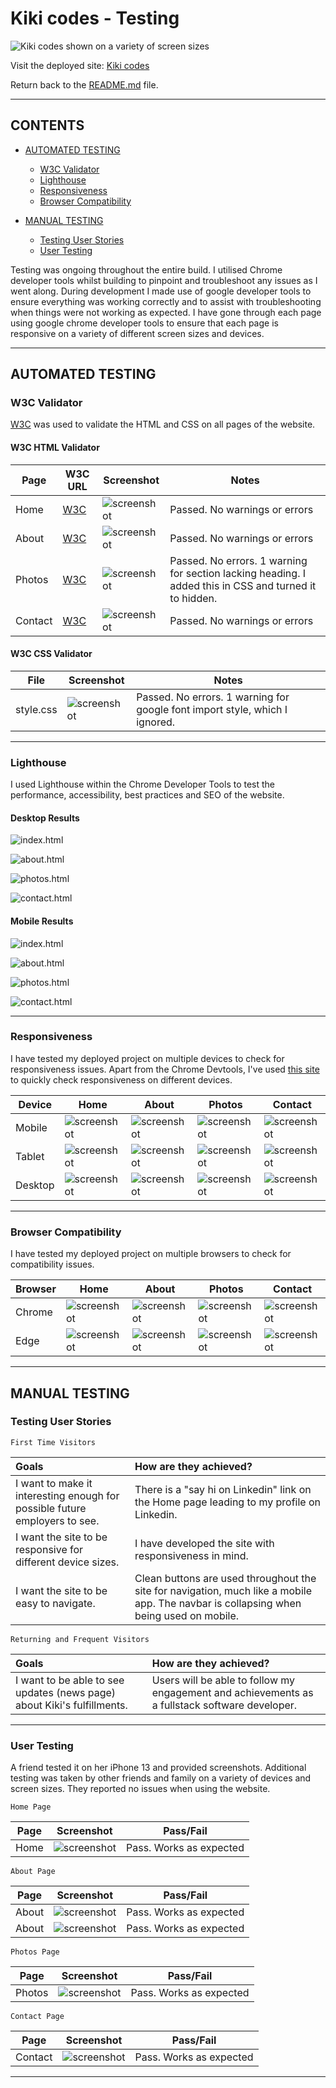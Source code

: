 # Kiki codes -  Testing

![Kiki codes shown on a variety of screen sizes](documentation/kiki_codes_mockup.webp)

Visit the deployed site: [Kiki codes](https://kikiberg.github.io/Kikicodes/)

Return back to the [README.md](README.md) file.

- - -

## CONTENTS

* [AUTOMATED TESTING](#automated-testing)
  * [W3C Validator](#w3c-validator)
  * [Lighthouse](#lighthouse)
  * [Responsiveness](#responsiveness)
  * [Browser Compatibility](#browser-compatibility)

* [MANUAL TESTING](#manual-testing)
  * [Testing User Stories](#testing-user-stories)
  * [User Testing](#user-testing)



Testing was ongoing throughout the entire build. I utilised Chrome developer tools whilst building to pinpoint and troubleshoot any issues as I went along.
During development I made use of google developer tools to ensure everything was working correctly and to assist with troubleshooting when things were not working as expected.
I have gone through each page using google chrome developer tools to ensure that each page is responsive on a variety of different screen sizes and devices.

- - -

## AUTOMATED TESTING

### W3C Validator

[W3C](https://validator.w3.org/) was used to validate the HTML and CSS on all pages of the website.

#### W3C HTML Validator

Page | W3C URL | Screenshot | Notes |
| --- | --- | --- | --- |
| Home | [W3C](https://validator.w3.org/nu/?doc=https%3A%2F%2Fkikiberg.github.io%2FKikicodes%2F) | ![screenshot](testing/kiki_codes_testing_w3_html_home.png) | Passed. No warnings or errors |
| About | [W3C](https://validator.w3.org/nu/?doc=https%3A%2F%2Fkikiberg.github.io%2FKikicodes%2Fabout.html) | ![screenshot](testing/kiki_codes_testing_w3_html_about.png) | Passed. No warnings or errors|
| Photos | [W3C](https://validator.w3.org/nu/?doc=https%3A%2F%2Fkikiberg.github.io%2FKikicodes%2Fphotos.html) | ![screenshot](testing/kiki_codes_testing_w3_html_photos.png) | Passed. No errors. 1 warning for section lacking heading. I added this in CSS and turned it to hidden. |
| Contact | [W3C](https://validator.w3.org/nu/?doc=https%3A%2F%2Fkikiberg.github.io%2FKikicodes%2Fcontact.html) | ![screenshot](testing/kiki_codes_testing_w3_html_contact.png) | Passed. No warnings or errors|

#### W3C CSS Validator

File | Screenshot | Notes |
| --- | --- | --- |
| style.css | ![screenshot](testing/kiki_codes_testing_w3_css.png) | Passed. No errors. 1 warning for google font import style, which I ignored. |

- - -

### Lighthouse

I used Lighthouse within the Chrome Developer Tools to test the performance, accessibility, best practices and SEO of the website.

#### Desktop Results

![index.html](testing/kiki_codes_testing_lh_desktop_home.png)

![about.html](testing/kiki_codes_testing_lh_desktop_about.png)

![photos.html](testing/kiki_codes_testing_lh_desktop_photos.png)

![contact.html](testing/kiki_codes_testing_lh_desktop_contact.png)

#### Mobile Results

![index.html](testing/kiki_codes_testing_lh_mobile_home.png)

![about.html](testing/kiki_codes_testing_lh_mobile_about.png)

![photos.html](testing/kiki_codes_testing_lh_mobile_photos.png)

![contact.html](testing/kiki_codes_testing_lh_mobile_contact.png)

- - -

### Responsiveness

I have tested my deployed project on multiple devices to check for responsiveness issues.
Apart from the Chrome Devtools, I've used [this site](http://www.responsinator.com/) to quickly check responsiveness on different devices.

| Device | Home | About | Photos | Contact | 
| --- | --- | --- | --- | --- |
| Mobile | ![screenshot](documentation/browser-chrome-home.jpg) | ![screenshot](documentation/browser-chrome-about.jpg) | ![screenshot](documentation/browser-chrome-contact.jpg) | ![screenshot](documentation/browser-chrome-birthday-cakes.jpg)| ![screenshot](documentation/browser-chrome-speciallty-cakes.jpg) | ![screenshot](documentation/browser-chrome-sweet-treats.jpg) | Works as expected |
| Tablet | ![screenshot](documentation/browser-edge-home.jpg) | ![screenshot](documentation/browser-edge-about.jpg) | ![screenshot](documentation/browser-edge-contact.jpg) | ![screenshot](documentation/browser-edge-birthday-cakes.jpg) | ![screenshot](documentation/browser-edge-speciallty-cakes.jpg) | ![screenshot](documentation/browser-edge-sweet-treats.jpg) | Works as expected |
| Desktop | ![screenshot](documentation/browser-edge-home.jpg) | ![screenshot](documentation/browser-edge-about.jpg) | ![screenshot](documentation/browser-edge-contact.jpg) | ![screenshot](documentation/browser-edge-birthday-cakes.jpg) | ![screenshot](documentation/browser-edge-speciallty-cakes.jpg) | ![screenshot](documentation/browser-edge-sweet-treats.jpg) | Works as expected |

- - -

### Browser Compatibility

I have tested my deployed project on multiple browsers to check for compatibility issues.

| Browser | Home | About | Photos | Contact | 
| --- | --- | --- | --- | --- |
| Chrome | ![screenshot](documentation/browser-chrome-home.jpg) | ![screenshot](documentation/browser-chrome-about.jpg) | ![screenshot](documentation/browser-chrome-contact.jpg) | ![screenshot](documentation/browser-chrome-birthday-cakes.jpg)| ![screenshot](documentation/browser-chrome-speciallty-cakes.jpg) | ![screenshot](documentation/browser-chrome-sweet-treats.jpg) | Works as expected |
| Edge | ![screenshot](documentation/browser-edge-home.jpg) | ![screenshot](documentation/browser-edge-about.jpg) | ![screenshot](documentation/browser-edge-contact.jpg) | ![screenshot](documentation/browser-edge-birthday-cakes.jpg) | ![screenshot](documentation/browser-edge-speciallty-cakes.jpg) | ![screenshot](documentation/browser-edge-sweet-treats.jpg) | Works as expected |

- - -

## MANUAL TESTING

### Testing User Stories

`First Time Visitors`

| Goals | How are they achieved? |
| :--- | :--- |
| I want to make it interesting enough for possible future employers to see. | There is a "say hi on Linkedin" link on the Home page leading to my profile on Linkedin. |
| I want the site to be responsive for different device sizes. | I have developed the site with responsiveness in mind. |
| I want the site to be easy to navigate. | Clean buttons are used throughout the site for navigation, much like a mobile app. The navbar is collapsing when being used on mobile. |

`Returning and Frequent Visitors`

|  Goals | How are they achieved? |
| :--- | :--- |
| I want to be able to see updates (news page) about Kiki's fulfillments. | Users will be able to follow my engagement and achievements as a fullstack software developer. |

- - -

### User Testing

A friend tested it on her iPhone 13 and provided screenshots.
Additional testing was taken by other friends and family on a variety of devices and screen sizes. They reported no issues when using the website.

`Home Page`

| Page | Screenshot | Pass/Fail |
| --- | --- | --- |
| Home | ![screenshot](testing/kiki_codes_test_efi_home.webp) | Pass. Works as expected |

`About Page`

| Page | Screenshot | Pass/Fail |
| --- | --- | --- |
| About | ![screenshot](testing/kiki_codes_test_efi_about1.webp) | Pass. Works as expected |
| About | ![screenshot](testing/kiki_codes_test_efi_about2.webp) | Pass. Works as expected |

`Photos Page`

| Page | Screenshot | Pass/Fail |
| --- | --- | --- | 
| Photos | ![screenshot](testing/kiki_codes_test_efi_photos.webp) | Pass. Works as expected |

`Contact Page`

| Page | Screenshot | Pass/Fail |
| --- | --- | --- | 
| Contact | ![screenshot](testing/kiki_codes_test_efi_contact.webp) | Pass. Works as expected |

- - -


